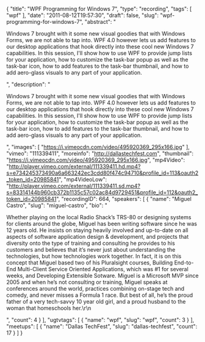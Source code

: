 {
  "title": "WPF Programming for Windows 7",
  "type": "recording",
  "tags": [
    "wpf"
  ],
  "date": "2011-08-12T19:57:30",
  "draft": false,
  "slug": "wpf-programming-for-windows-7",
  "abstract": "<p>Windows 7 brought with it some new visual goodies that with Windows Forms, we are not able to tap into. WPF 4.0 however lets us add features to our desktop applications that hook directly into these cool new Windows 7 capabilities. In this session, I'll show how to use WPF to provide jump lists for your application, how to customize the task-bar popup as well as the task-bar icon, how to add features to the task-bar thumbnail, and how to add aero-glass visuals to any part of your application.</p>",
  "description": "<p>Windows 7 brought with it some new visual goodies that with Windows Forms, we are not able to tap into. WPF 4.0 however lets us add features to our desktop applications that hook directly into these cool new Windows 7 capabilities. In this session, I'll show how to use WPF to provide jump lists for your application, how to customize the task-bar popup as well as the task-bar icon, how to add features to the task-bar thumbnail, and how to add aero-glass visuals to any part of your application.</p>",
  "images": [
    "https://i.vimeocdn.com/video/495920369_295x166.jpg"
  ],
  "vimeo": "111339411",
  "moreinfo": "http://dallastechfest.com",
  "thumbnail": "https://i.vimeocdn.com/video/495920369_295x166.jpg",
  "mp4Video": "http://player.vimeo.com/external/111339411.hd.mp4?s=e734245373490a6a663242ec3cdd80f474c94710&profile_id=113&oauth2_token_id=20985841",
  "mp4VideoLow": "http://player.vimeo.com/external/111339411.sd.mp4?s=83314144b960cb372b1135c57c02ac84d9729451&profile_id=112&oauth2_token_id=20985841",
  "recordingID": 664,
  "speakers": [
    {
      "name": "Miguel Castro",
      "slug": "miguel-castro",
      "bio": "<p>Whether playing on the local Radio Shack’s TRS-80 or designing systems for clients around the globe, Miguel has been writing software since he was 12 years old. He insists on staying heavily involved and up-to-date on all aspects of software application design & development, and projects that diversity onto the type of training and consulting he provides to his customers and believes that it’s never just about understanding the technologies, but how technologies work together. In fact, it is on this concept that Miguel based two of his Pluralsight courses, Building End-to-End Multi-Client Service Oriented Applications, which was #1 for several weeks, and Developing Extensible Sotware. Miguel is a Microsoft MVP since 2005 and when he’s not consulting or training, Miguel speaks at conferences around the world, practices combining on-stage tech and comedy, and never misses a Formula 1 race. But best of all, he’s the proud father of a very tech-savvy 10 year old girl, and a proud husband to the woman that homeschools her.\r\n</p>",
      "count": 4
    }
  ],
  "ugtvtags": [
    {
      "name": "wpf",
      "slug": "wpf",
      "count": 3
    }
  ],
  "meetups": [
    {
      "name": "Dallas TechFest",
      "slug": "dallas-techfest",
      "count": 17
    }
  ]
}
